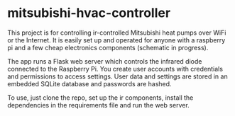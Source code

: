 # mitsubishi-hvac-controller

This project is for controlling ir-controlled Mitsubishi heat pumps over WiFi or the Internet. It is easily set up and operated for anyone with a raspberry pi and a few cheap electronics components (schematic in progress).

The app runs a Flask web server which controls the infrared diode connected to the Raspberry Pi. You create user accounts with credentials and permissions to access settings. User data and settings are stored in an embedded SQLite database and passwords are hashed.

To use, just clone the repo, set up the ir components, install the dependencies in the requirements file and run the web server.
